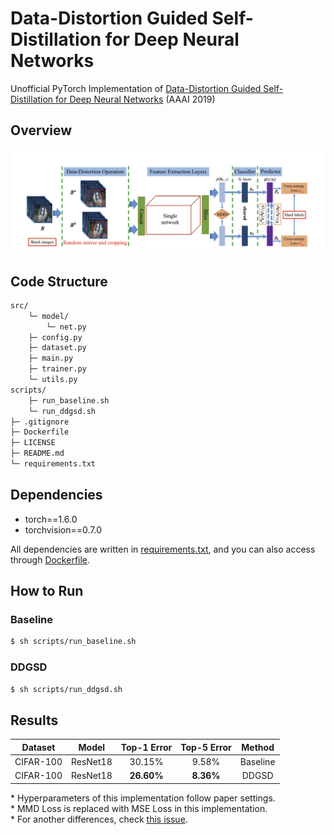 # Data-Distortion Guided Self-Distillation for Deep Neural Networks
Unofficial PyTorch Implementation of [Data-Distortion Guided Self-Distillation for Deep Neural Networks](https://ojs.aaai.org//index.php/AAAI/article/view/4498) (AAAI 2019)

## Overview

!['ddgsd'](img/architecture.png)

## Code Structure
```sh
src/
    └─ model/
        └─ net.py
    ├─ config.py
    ├─ dataset.py
    ├─ main.py
    ├─ trainer.py
    └─ utils.py
scripts/
    ├─ run_baseline.sh
    └─ run_ddgsd.sh
├─ .gitignore
├─ Dockerfile
├─ LICENSE
├─ README.md
└─ requirements.txt
```

## Dependencies
- torch==1.6.0
- torchvision==0.7.0

All dependencies are written in [requirements.txt](https://github.com/youngerous/ddgsd-pytorch/blob/main/requirements.txt), and you can also access through [Dockerfile](https://github.com/youngerous/ddgsd-pytorch/blob/main/Dockerfile).

## How to Run

### Baseline

```sh
$ sh scripts/run_baseline.sh
```

### DDGSD
```sh
$ sh scripts/run_ddgsd.sh
```

## Results

|  Dataset  |  Model   | Top-1 Error | Top-5 Error |  Method  |
| :-------: | :------: | :---------: | :---------: | :------: |
| CIFAR-100 | ResNet18 |   30.15%    |    9.58%    | Baseline |
| CIFAR-100 | ResNet18 | **26.60%**  |  **8.36%**  |  DDGSD   |

\* Hyperparameters of this implementation follow paper settings. <br>
\* MMD Loss is replaced with MSE Loss in this implementation. <br>
\* For another differences, check [this issue](https://github.com/youngerous/ddgsd-pytorch/issues/1).

